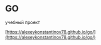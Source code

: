# GO

учебный проект 

[https://alexeykonstantinov78.github.io/go/](https://alexeykonstantinov78.github.io/go/)
